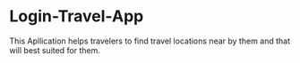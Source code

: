 # Login-Travel-App
This Apllication helps travelers to find travel locations near by them and that will best suited for them.
